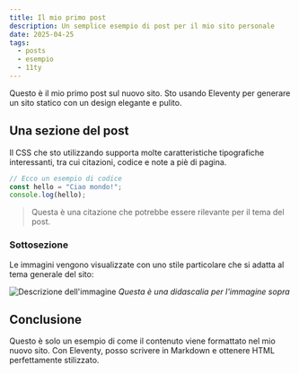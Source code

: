 ```yaml
---
title: Il mio primo post
description: Un semplice esempio di post per il mio sito personale
date: 2025-04-25
tags: 
  - posts
  - esempio
  - 11ty
---
```


Questo è il mio primo post sul nuovo sito. Sto usando Eleventy per generare un sito statico con un design elegante e pulito.

## Una sezione del post

Il CSS che sto utilizzando supporta molte caratteristiche tipografiche interessanti, tra cui citazioni, codice e note a piè di pagina.

```js
// Ecco un esempio di codice
const hello = "Ciao mondo!";
console.log(hello);
```

> Questa è una citazione che potrebbe essere rilevante per il tema del post.

### Sottosezione

Le immagini vengono visualizzate con uno stile particolare che si adatta al tema generale del sito:

![Descrizione dell'immagine](/assets/images/example.jpg)
*Questa è una didascalia per l'immagine sopra*

## Conclusione

Questo è solo un esempio di come il contenuto viene formattato nel mio nuovo sito. Con Eleventy, posso scrivere in Markdown e ottenere HTML perfettamente stilizzato.